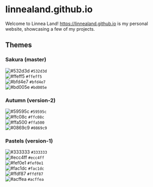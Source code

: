# linnealand.github.io

Welcome to Linnea Land! https://linnealand.github.io is my personal website, showcasing a few of my projects.

## Themes
### Sakura (master)
![#532d3d](https://placehold.it/15/532d3d/000000?text=+) `#532d3d`<br>
![#ffeff5](https://placehold.it/15/ffeff5/000000?text=+) `#ffeff5`<br>
![#bfd4e7](https://placehold.it/15/bfd4e7/000000?text=+) `#bfd4e7`<br>
![#bd005e](https://placehold.it/15/bd005e/000000?text=+) `#bd005e`<br>

### Autumn (version-2)
![#59595c](https://placehold.it/15/59595c/000000?text=+) `#59595c`<br>
![#ffc08c](https://placehold.it/15/ffc08c/000000?text=+) `#ffc08c`<br>
![#ffa500](https://placehold.it/15/ffa500/000000?text=+) `#ffa500`<br>
![#0869c9](https://placehold.it/15/0869c9/000000?text=+) `#0869c9`<br>

### Pastels (version-1)
![#333333](https://placehold.it/15/333333/000000?text=+) `#333333`<br>
![#ecc4ff](https://placehold.it/15/ecc4ff/000000?text=+) `#ecc4ff`<br>
![#fef0e1](https://placehold.it/15/fef0e1/000000?text=+) `#fef0e1`<br>
![#fac1dc](https://placehold.it/15/fac1dc/000000?text=+) `#fac1dc`<br>
![#ffdf87](https://placehold.it/15/ffdf87/000000?text=+) `#ffdf87`<br>
![#acffea](https://placehold.it/15/acffea/000000?text=+) `#acffea`<br>
